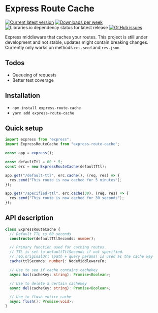 # Express Route Cache

[![Current latest version](https://img.shields.io/npm/v/express-route-cache)](https://github.com/viktorzetterstrom/express-route-cache)
[![Downloads per week](https://img.shields.io/npm/dw/express-route-cache)](https://github.com/viktorzetterstrom/express-route-cache)
![Libraries.io dependency status for latest release](https://img.shields.io/librariesio/release/npm/express-route-cache)
[![GitHub issues](https://img.shields.io/github/issues/viktorzetterstrom/express-route-cache)](https://github.com/viktorzetterstrom/express-route-cache/issues)

Express middleware that caches your routes. This project is still under development and not stable, updates might contain breaking changes. Currently only works on methods `res.send` and `res.json`.

## Todos
- Queueing of requests
- Better test coverage

## Installation

- `npm install express-route-cache`
- `yarn add express-route-cache`

## Quick setup

```typescript
import express from "express";
import ExpressRouteCache from "express-route-cache";

const app = express();

const defaultTtl = 60 * 5;
const erc = new ExpressRouteCache(defaultTtl);

app.get("/default-ttl", erc.cache(), (req, res) => {
  res.send("This route is now cached for 5 minutes");
});

app.get("/specified-ttl", erc.cache(30), (req, res) => {
  res.send("This route is now cached for 30 seconds");
});
```

## API description

```typescript
class ExpressRouteCache {
  // Default TTL is 60 seconds
  constructor(defaultTtlSeconds: number);

  // Primary function used for caching routes.
  // TTL is set to defaultTtlSeconds if not specified.
  // req.originalUrl (path + query params) is used as the cache key
  cache(ttlSeconds: number): NodeMiddlewareFn;

  // Use to see if cache contains cachekey
  async has(cacheKey: string): Promise<Boolean>;

  // Use to delete a certain cachekey
  async del(cacheKey: string): Promise<Boolean>;

  // Use to flush entire cache
  async flush(): Promise<void>;
}
```
